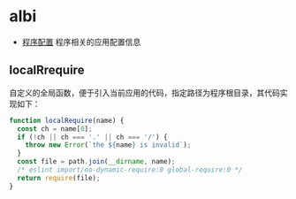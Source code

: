 # albi

- [程序配置](./index.md) 程序相关的应用配置信息


## localRrequire

自定义的全局函数，便于引入当前应用的代码，指定路径为程序根目录，其代码实现如下：

```js
function localRequire(name) {
  const ch = name[0];
  if (!ch || ch === '.' || ch === '/') {
    throw new Error(`the ${name} is invalid`);
  }
  const file = path.join(__dirname, name);
  /* eslint import/no-dynamic-require:0 global-require:0 */
  return require(file);
}
```
